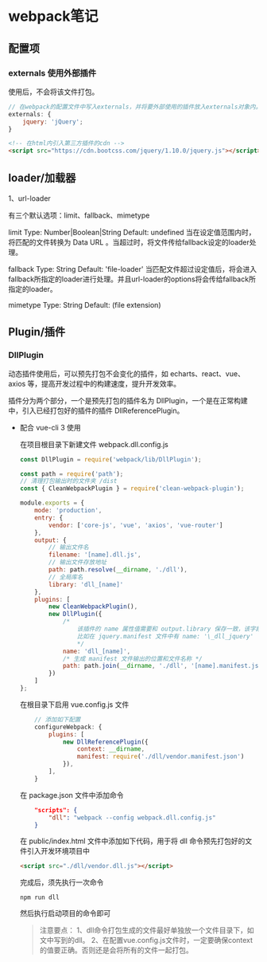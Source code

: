 # webpack笔记

## 配置项

### externals 使用外部插件

使用后，不会将该文件打包。

```javascript
// 在webpack的配置文件中写入externals，并将要外部使用的插件放入externals对象内。
externals: {
    jquery: 'jQuery';
}
```

```html
<!-- 在html内引入第三方插件的cdn -->
<script src="https://cdn.bootcss.com/jquery/1.10.0/jquery.js"></script>
```

## loader/加载器

1、url-loader

有三个默认选项：limit、fallback、mimetype

limit
Type: Number|Boolean|String Default: undefined
当在设定值范围内时，将匹配的文件转换为 Data URL 。当超过时，将文件传给fallback设定的loader处理。

fallback
Type: String Default: 'file-loader'
当匹配文件超过设定值后，将会进入fallback所指定的loader进行处理。并且url-loader的options将会传给fallback所指定的loader。

mimetype
Type: String Default: (file extension)


## Plugin/插件

### DllPlugin

动态插件使用后，可以预先打包不会变化的插件，如 echarts、react、vue、axios 等，提高开发过程中的构建速度，提升开发效率。

插件分为两个部分，一个是预先打包的插件名为 DllPlugin，一个是在正常构建中，引入已经打包好的插件的插件 DllReferencePlugin。

-   配合 vue-cli 3 使用

    在项目根目录下新建文件 webpack.dll.config.js

    ```javascript
    const DllPlugin = require('webpack/lib/DllPlugin');

    const path = require('path');
    // 清理打包输出时的文件夹 /dist
    const { CleanWebpackPlugin } = require('clean-webpack-plugin');

    module.exports = {
        mode: 'production',
        entry: {
            vendor: ['core-js', 'vue', 'axios', 'vue-router']
        },
        output: {
            // 输出文件名
            filename: '[name].dll.js',
            // 输出文件存放地址
            path: path.resolve(__dirname, './dll'),
            // 全局库名
            library: 'dll_[name]'
        },
        plugins: [
            new CleanWebpackPlugin(),
            new DllPlugin({
                /*
                    该插件的 name 属性值需要和 output.library 保存一致，该字段值，也就是输出的 manifest.json 文件中 name 字段的值。
                    比如在 jquery.manifest 文件中有 name: '\_dll_jquery'
                    */
                name: 'dll_[name]',
                /* 生成 manifest 文件输出的位置和文件名称 */
                path: path.join(__dirname, './dll', '[name].manifest.json')
            })
        ]
    };
    ```

    在根目录下启用 vue.config.js 文件

    ```javascript
        // 添加如下配置
        configureWebpack: {
            plugins: [
                new DllReferencePlugin({
                    context: __dirname,
                    manifest: require('./dll/vendor.manifest.json')
                }),
    	    ],
        }
    ```

    在 package.json 文件中添加命令

    ```json
        "scripts": {
            "dll": "webpack --config webpack.dll.config.js"
        }
    ```

    在 public/index.html 文件中添加如下代码，用于将 dll 命令预先打包好的文件引入开发环境项目中

    ```html
    <script src="./dll/vendor.dll.js"></script>
    ```

    完成后，须先执行一次命令

        npm run dll

    然后执行启动项目的命令即可

    > 注意要点：
        1、dll命令打包生成的文件最好单独放一个文件目录下，如文中写到的dll。
        2、在配置vue.config.js文件时，一定要确保context的值要正确。否则还是会将所有的文件一起打包。
